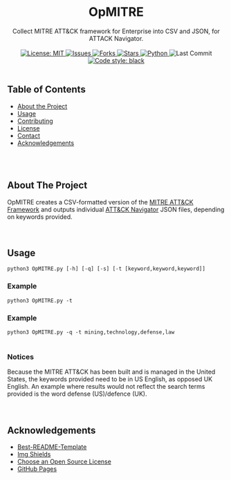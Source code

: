 <!-- PROJECT LOGO -->
<p align="center">
  <h1 align="center">OpMITRE</h1>
  <p align="center">
    Collect MITRE ATT&amp;CK framework for Enterprise into CSV and JSON, for ATTACK Navigator.
    <br><br>
    <a href="https://mit-license.org">
      <img src="https://img.shields.io/github/license/ezaspy/OpMITRE" alt="License: MIT">
    </a>
    <a href="https://github.com/ezaspy/OpMITRE/issues">
      <img src="https://img.shields.io/github/issues/ezaspy/OpMITRE" alt="Issues">
    </a>
    <a href="https://github.com/ezaspy/OpMITRE/network/members">
      <img src="https://img.shields.io/github/forks/ezaspy/OpMITRE" alt="Forks">
    <a href="https://github.com/ezaspy/OpMITRE/stargazers">
      <img src="https://img.shields.io/github/stars/ezaspy/OpMITRE" alt="Stars">
    </a>
    <a href="https://www.python.org">
      <img src="https://img.shields.io/badge/language-python-pink" alt="Python">
    </a>
    </a>
      <img src="https://img.shields.io/github/last-commit/ezaspy/OpMITRE" alt="Last Commit">
    </a>
    <a href="https://github.com/psf/black">
      <img alt="Code style: black" src="https://img.shields.io/badge/code%20style-black-000000.svg">
    </a>
    <br><br>
  </p>
</p>

<!-- TABLE OF CONTENTS -->
## Table of Contents

* [About the Project](#about-the-project)
* [Usage](#usage)
* [Contributing](#contributing)
* [License](#license)
* [Contact](#contact)
* [Acknowledgements](#acknowledgements)


<br><br>

<!-- ABOUT THE PROJECT -->
## About The Project

OpMITRE creates a CSV-formatted version of the [MITRE ATT&amp;CK Framework](https://attack.mitre.org) and outputs individual [ATT&amp;CK Navigator](https://mitre-attack.github.io/attack-navigator/) JSON files, depending on keywords provided.<br>
<br><br>


<!-- USAGE EXAMPLES -->
## Usage
`python3 OpMITRE.py [-h] [-q] [-s] [-t [keyword,keyword,keyword]]`
### Example
`python3 OpMITRE.py -t`
### Example
`python3 OpMITRE.py -q -t mining,technology,defense,law`
<br><br>

### Notices

Because the MITRE ATT&amp;CK has been built and is managed in the United States, the keywords provided need to be in US English, as opposed UK English. An example where results would not reflect the search terms provided is the word defense (US)/defence (UK).
<br><br><br>


<!-- ACKNOWLEDGEMENTS -->
## Acknowledgements
* [Best-README-Template](https://github.com/othneildrew/Best-README-Template)
* [Img Shields](https://shields.io)
* [Choose an Open Source License](https://choosealicense.com)
* [GitHub Pages](https://pages.github.com)



<!-- MARKDOWN LINKS & IMAGES -->
<!-- https://www.markdownguide.org/basic-syntax/#reference-style-links -->
[contributors-shield]: https://img.shields.io/github/contributors/ezaspy/bruce.svg?style=flat-square
[contributors-url]: https://github.com/ezaspy/bruce/graphs/contributors
[forks-shield]: https://img.shields.io/github/forks/ezaspy/bruce.svg?style=flat-square
[forks-url]: https://github.com/ezaspy/bruce/network/members
[stars-shield]: https://img.shields.io/github/stars/ezaspy/bruce.svg?style=flat-square
[stars-url]: https://github.com/ezaspy/bruce/stargazers
[issues-shield]: https://img.shields.io/github/issues/ezaspy/bruce.svg?style=flat-square
[issues-url]: https://github.com/ezaspy/bruce/issues
[license-shield]: https://img.shields.io/github/license/ezaspy/bruce.svg?style=flat-square
[license-url]: https://github.com/ezaspy/bruce/master/LICENSE.txt
